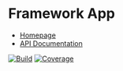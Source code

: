 # Framework App

- [Homepage](https://the-framework.gitlab.io/projects/app.html)
- [API Documentation](https://the-framework.gitlab.io/projects/app/docs/)

[![Build](https://gitlab.com/the-framework/projects/app/badges/master/pipeline.svg)](https://gitlab.com/the-framework/projects/app/-/jobs)
[![Coverage](https://gitlab.com/the-framework/projects/app/badges/master/coverage.svg?job=test:php)](https://the-framework.gitlab.io/projects/app/coverage/)
